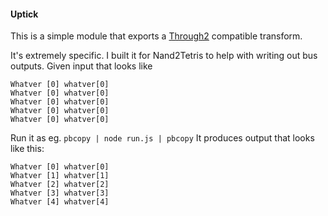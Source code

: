 #### Uptick

This is a simple module that exports a [Through2](https://www.npmjs.com/package/through2) compatible
transform.

It's extremely specific. I built it for Nand2Tetris to help with writing out bus outputs.
Given input that looks like
```
Whatver [0] whatver[0]
Whatver [0] whatver[0]
Whatver [0] whatver[0]
Whatver [0] whatver[0]
Whatver [0] whatver[0]
```
Run it as eg. `pbcopy | node run.js | pbcopy`
It produces output that looks like this:
```
Whatver [0] whatver[0]
Whatver [1] whatver[1]
Whatver [2] whatver[2]
Whatver [3] whatver[3]
Whatver [4] whatver[4]
```
